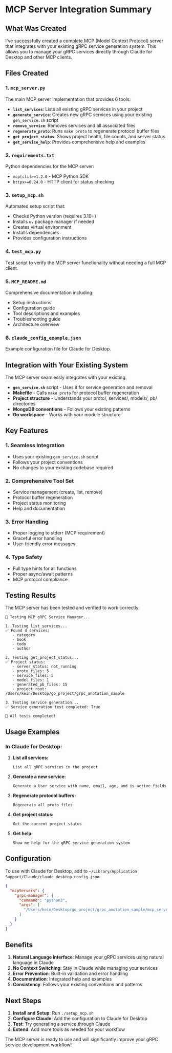 # MCP Server Integration Summary

## What Was Created

I've successfully created a complete MCP (Model Context Protocol) server that integrates with your existing gRPC service generation system. This allows you to manage your gRPC services directly through Claude for Desktop and other MCP clients.

## Files Created

### 1. `mcp_server.py`
The main MCP server implementation that provides 6 tools:

- **`list_services`**: Lists all existing gRPC services in your project
- **`generate_service`**: Creates new gRPC services using your existing `gen_service.sh` script
- **`remove_service`**: Removes services and all associated files
- **`regenerate_proto`**: Runs `make proto` to regenerate protocol buffer files
- **`get_project_status`**: Shows project health, file counts, and server status
- **`get_service_help`**: Provides comprehensive help and examples

### 2. `requirements.txt`
Python dependencies for the MCP server:
- `mcp[cli]>=1.2.0` - MCP Python SDK
- `httpx>=0.24.0` - HTTP client for status checking

### 3. `setup_mcp.sh`
Automated setup script that:
- Checks Python version (requires 3.10+)
- Installs `uv` package manager if needed
- Creates virtual environment
- Installs dependencies
- Provides configuration instructions

### 4. `test_mcp.py`
Test script to verify the MCP server functionality without needing a full MCP client.

### 5. `MCP_README.md`
Comprehensive documentation including:
- Setup instructions
- Configuration guide
- Tool descriptions and examples
- Troubleshooting guide
- Architecture overview

### 6. `claude_config_example.json`
Example configuration file for Claude for Desktop.

## Integration with Your Existing System

The MCP server seamlessly integrates with your existing:

- **`gen_service.sh`** script - Uses it for service generation and removal
- **Makefile** - Calls `make proto` for protocol buffer regeneration
- **Project structure** - Understands your proto/, services/, models/, pb/ directories
- **MongoDB conventions** - Follows your existing patterns
- **Go workspace** - Works with your module structure

## Key Features

### 1. **Seamless Integration**
- Uses your existing `gen_service.sh` script
- Follows your project conventions
- No changes to your existing codebase required

### 2. **Comprehensive Tool Set**
- Service management (create, list, remove)
- Protocol buffer regeneration
- Project status monitoring
- Help and documentation

### 3. **Error Handling**
- Proper logging to stderr (MCP requirement)
- Graceful error handling
- User-friendly error messages

### 4. **Type Safety**
- Full type hints for all functions
- Proper async/await patterns
- MCP protocol compliance

## Testing Results

The MCP server has been tested and verified to work correctly:

```
🧪 Testing MCP gRPC Service Manager...

1. Testing list_services...
✅ Found 4 services:
   - category
   - book
   - todo
   - author

2. Testing get_project_status...
✅ Project status:
   - server_status: not_running
   - proto_files: 5
   - service_files: 5
   - model_files: 1
   - generated_pb_files: 15
   - project_root: /Users/kein/Desktop/go_project/grpc_anotation_sample

3. Testing service generation...
✅ Service generation test completed: True

🎉 All tests completed!
```

## Usage Examples

### In Claude for Desktop:

1. **List all services:**
   ```
   List all gRPC services in the project
   ```

2. **Generate a new service:**
   ```
   Generate a User service with name, email, age, and is_active fields
   ```

3. **Regenerate protocol buffers:**
   ```
   Regenerate all proto files
   ```

4. **Get project status:**
   ```
   Get the current project status
   ```

5. **Get help:**
   ```
   Show me help for the gRPC service generation system
   ```

## Configuration

To use with Claude for Desktop, add to `~/Library/Application Support/Claude/claude_desktop_config.json`:

```json
{
  "mcpServers": {
    "grpc-manager": {
      "command": "python3",
      "args": [
        "/Users/kein/Desktop/go_project/grpc_anotation_sample/mcp_server.py"
      ]
    }
  }
}
```

## Benefits

1. **Natural Language Interface**: Manage your gRPC services using natural language in Claude
2. **No Context Switching**: Stay in Claude while managing your services
3. **Error Prevention**: Built-in validation and error handling
4. **Documentation**: Integrated help and examples
5. **Consistency**: Follows your existing conventions and patterns

## Next Steps

1. **Install and Setup**: Run `./setup_mcp.sh`
2. **Configure Claude**: Add the configuration to Claude for Desktop
3. **Test**: Try generating a service through Claude
4. **Extend**: Add more tools as needed for your workflow

The MCP server is ready to use and will significantly improve your gRPC service development workflow!
